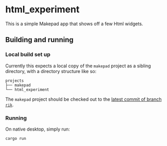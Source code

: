 # html_experiment

This is a simple Makepad app that shows off a few Html widgets.

## Building and running

### Local build set up
Currently this expects a local copy of the `makepad` project as a sibling directory, with a directory structure like so:
```
projects
├── makepad
└── html_experiment
```

The `makepad` project should be checked out to the [latest commit of branch `rik`](https://github.com/makepad/makepad/tree/rik).

### Running
On native desktop, simply run:
```sh
cargo run
```
